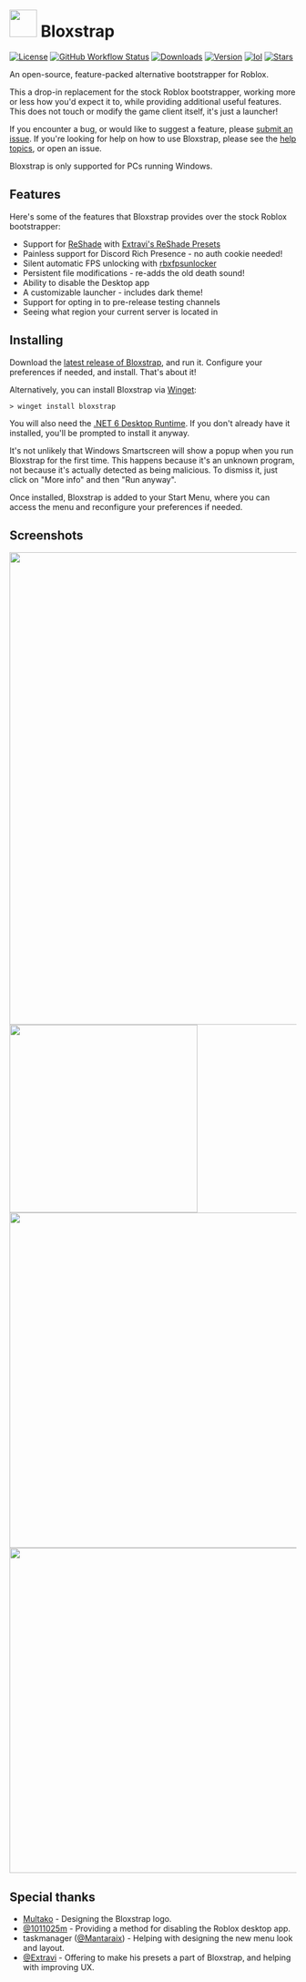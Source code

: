# <img src="https://github.com/pizzaboxer/bloxstrap/raw/main/Images/Bloxstrap.png" width="48"/> Bloxstrap
[![License](https://img.shields.io/github/license/pizzaboxer/bloxstrap)](https://github.com/pizzaboxer/bloxstrap/blob/main/LICENSE)
[![GitHub Workflow Status](https://img.shields.io/github/actions/workflow/status/pizzaboxer/bloxstrap/ci.yml?branch=main&label=builds)](https://github.com/pizzaboxer/bloxstrap/actions)
[![Downloads](https://img.shields.io/github/downloads/pizzaboxer/bloxstrap/total)](https://github.com/pizzaboxer/bloxstrap/releases)
[![Version](https://img.shields.io/github/v/release/pizzaboxer/bloxstrap?color=4d3dff)](https://github.com/pizzaboxer/bloxstrap/releases/latest)
[![lol](https://img.shields.io/badge/mom%20made-pizza%20rolls-orange)](https://media.tenor.com/FIkSGbGycmAAAAAd/manly-roblox.gif)
[![Stars](https://img.shields.io/github/stars/pizzaboxer/bloxstrap?style=social)](https://github.com/pizzaboxer/bloxstrap/stargazers)

An open-source, feature-packed alternative bootstrapper for Roblox.

This a drop-in replacement for the stock Roblox bootstrapper, working more or less how you'd expect it to, while providing additional useful features. This does not touch or modify the game client itself, it's just a launcher!

If you encounter a bug, or would like to suggest a feature, please [submit an issue](https://github.com/pizzaboxer/bloxstrap/issues). If you're looking for help on how to use Bloxstrap, please see the [help topics](https://github.com/pizzaboxer/bloxstrap/wiki), or open an issue.
 
Bloxstrap is only supported for PCs running Windows.
 
## Features
Here's some of the features that Bloxstrap provides over the stock Roblox bootstrapper:

* Support for [ReShade](https://reshade.me) with [Extravi's ReShade Presets](https://bloxshade.com/)
* Painless support for Discord Rich Presence - no auth cookie needed!
* Silent automatic FPS unlocking with [rbxfpsunlocker](https://github.com/axstin/rbxfpsunlocker)
* Persistent file modifications - re-adds the old death sound!
* Ability to disable the Desktop app
* A customizable launcher - includes dark theme!
* Support for opting in to pre-release testing channels
* Seeing what region your current server is located in

## Installing
Download the [latest release of Bloxstrap](https://github.com/pizzaboxer/bloxstrap/releases/latest), and run it. Configure your preferences if needed, and install. That's about it!

Alternatively, you can install Bloxstrap via [Winget](https://winstall.app/apps/pizzaboxer.Bloxstrap):
```
> winget install bloxstrap
```

You will also need the [.NET 6 Desktop Runtime](https://dotnet.microsoft.com/en-us/download/dotnet/thank-you/runtime-desktop-6.0.14-windows-x64-installer). If you don't already have it installed, you'll be prompted to install it anyway.

It's not unlikely that Windows Smartscreen will show a popup when you run Bloxstrap for the first time. This happens because it's an unknown program, not because it's actually detected as being malicious. To dismiss it, just click on "More info" and then "Run anyway".

Once installed, Bloxstrap is added to your Start Menu, where you can access the menu and reconfigure your preferences if needed.

## Screenshots
<p float="left">
    <img src="https://user-images.githubusercontent.com/41478239/219782012-11581578-c80b-419b-b027-733561e3e493.png" width="830" />
    <img src="https://user-images.githubusercontent.com/41478239/219783594-976a3442-2ca2-4940-81db-948528375551.png" width="330" />
    <img src="https://user-images.githubusercontent.com/41478239/224803230-c51551d3-f08d-4abc-80d4-92e4f3114848.png" width="589" />
    <img src="https://user-images.githubusercontent.com/41478239/224809793-9a42c9bf-fdfc-435c-819a-0827b8136ae8.png" width="571" />
<p>

## Special thanks
* [Multako](https://www.roblox.com/users/2485612194/profile) - Designing the Bloxstrap logo.
* [@1011025m](https://github.com/1011025m) - Providing a method for disabling the Roblox desktop app.
* taskmanager ([@Mantaraix](https://github.com/Mantaraix)) - Helping with designing the new menu look and layout.
* [@Extravi](https://github.com/Extravi) - Offering to make his presets a part of Bloxstrap, and helping with improving UX.
